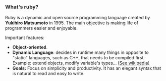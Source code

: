 ### What's ruby?

Ruby is a dynamic and open source programming language created by **Yukihiro Matsumoto** in 1995.
The main objective is making life of programmers easier and enjoyable.

Important features:
- **Object-oriented**.
- **Dynamic Language**: decides in runtime many things in opposite to "static" languages, such as C++, that needs to be compiled first. Example: extend objects, modify variable's types...  [(See wikipedia)](https://en.wikipedia.org/wiki/Dynamic_programming_language)
- **Goals:** Focus on simplicity and productivity. It has an elegant syntax that is natural to read and easy to write.
